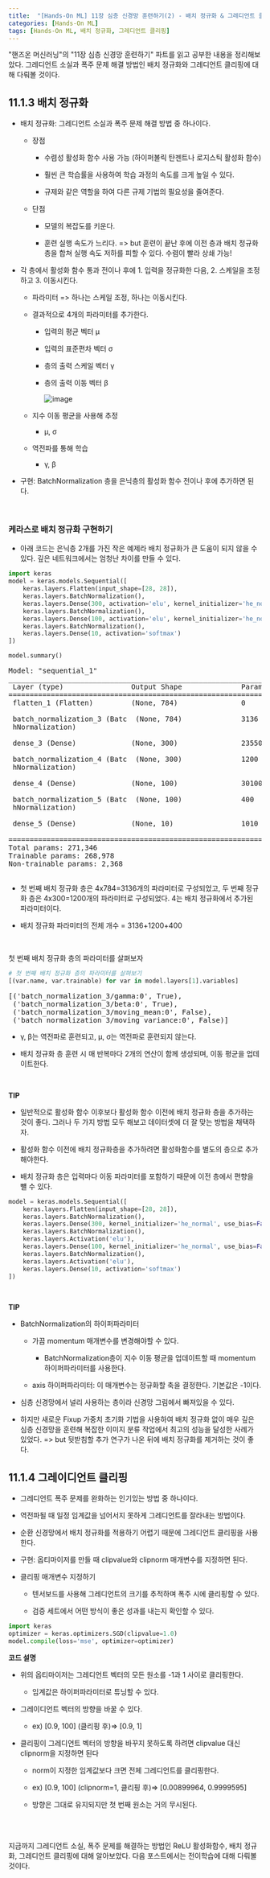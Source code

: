 ```yaml
---
title:  "[Hands-On ML] 11장 심층 신경망 훈련하기(2) - 배치 정규화 & 그레디언트 클리핑"
categories: [Hands-On ML]
tags: [Hands-On ML, 배치 정규화, 그레디언트 클리핑]
---
```

"핸즈온 머신러닝"의 "11장 심층 신경망 훈련하기" 파트를 읽고 공부한 내용을 정리해보았다. 그레디언트 소실과 폭주 문제 해결 방법인 배치 정규화와 그레디언트 클리핑에 대해 다뤄볼 것이다.<br>

<head>
  <style>
    table.dataframe {
      white-space: normal;
      width: 100%;
      height: 240px;
      display: block;
      overflow: auto;
      font-family: Arial, sans-serif;
      font-size: 0.9rem;
      line-height: 20px;
      text-align: center;
      border: 0px !important;
    }

    table.dataframe th {
      text-align: center;
      font-weight: bold;
      padding: 8px;
    }

    table.dataframe td {
      text-align: center;
      padding: 8px;
    }

    table.dataframe tr:hover {
      background: #b8d1f3; 
    }

    .output_prompt {
      overflow: auto;
      font-size: 0.9rem;
      line-height: 1.45;
      border-radius: 0.3rem;
      -webkit-overflow-scrolling: touch;
      padding: 0.8rem;
      margin-top: 0;
      margin-bottom: 15px;
      font: 1rem Consolas, "Liberation Mono", Menlo, Courier, monospace;
      color: $code-text-color;
      border: solid 1px $border-color;
      border-radius: 0.3rem;
      word-break: normal;
      white-space: pre;
    }

  .dataframe tbody tr th:only-of-type {
      vertical-align: middle;
  }

  .dataframe tbody tr th {
      vertical-align: top;
  }

  .dataframe thead th {
      text-align: center !important;
      padding: 8px;
  }

  .page__content p {
      margin: 0 0 0px !important;
  }

  .page__content p > strong {
    font-size: 0.8rem !important;
  }

  </style>
</head>

## 11.1.3 배치 정규화

- 배치 정규화: 그레디언트 소실과 폭주 문제 해결 방법 중 하나이다.

  - 장점

    - 수렴성 활성화 함수 사용 가능 (하이퍼볼릭 탄젠트나 로지스틱 활성화 함수)

    - 훨씬 큰 학습률을 사용하여 학습 과정의 속도를 크게 높일 수 있다.

    - 규제와 같은 역할을 하여 다른 규제 기법의 필요성을 줄여준다.

  - 단점

    - 모델의 복잡도를 키운다.

    - 훈련 실행 속도가 느리다. => but 훈련이 끝난 후에 이전 층과 배치 정규화 층을 합쳐 실행 속도 저하를 피할 수 있다. 수렴이 빨라 상쇄 가능!

- 각 층에서 활성화 함수 통과 전이나 후에 1. 입력을 정규화한 다음, 2. 스케일을 조정하고 3. 이동시킨다.

  - 파라미터 => 하나는 스케일 조정, 하나는 이동시킨다.

  - 결과적으로 4개의 파라미터를 추가한다.

    - 입력의 평균 벡터 μ

    - 입력의 표준편차 벡터 σ

    - 층의 출력 스케일 벡터 γ

    - 층의 출력 이동 벡터 β  

      ![image](https://user-images.githubusercontent.com/89712324/218304785-7d8f490a-118f-40c4-b7dd-ff788a8a8bba.png)

  - 지수 이동 평균을 사용해 추정

    - μ, σ

  - 역전파를 통해 학습

    - γ, β

- 구현: BatchNormalization 층을 은닉층의 활성화 함수 전이나 후에 추가하면 된다.


<br>

### 케라스로 배치 정규화 구현하기

- 아래 코드는 은닉층 2개를 가진 작은 예제라 배치 정규화가 큰 도움이 되지 않을 수 있다. 깊은 네트워크에서는 엄청난 차이를 만들 수 있다.



```python
import keras
model = keras.models.Sequential([
    keras.layers.Flatten(input_shape=[28, 28]),
    keras.layers.BatchNormalization(),
    keras.layers.Dense(300, activation='elu', kernel_initializer='he_normal'),
    keras.layers.BatchNormalization(),
    keras.layers.Dense(100, activation='elu', kernel_initializer='he_normal'),
    keras.layers.BatchNormalization(),
    keras.layers.Dense(10, activation='softmax')
])
```


```python
model.summary()
```

<pre>
Model: "sequential_1"
_________________________________________________________________
 Layer (type)                Output Shape              Param #   
=================================================================
 flatten_1 (Flatten)         (None, 784)               0         
                                                                 
 batch_normalization_3 (Batc  (None, 784)              3136      
 hNormalization)                                                 
                                                                 
 dense_3 (Dense)             (None, 300)               235500    
                                                                 
 batch_normalization_4 (Batc  (None, 300)              1200      
 hNormalization)                                                 
                                                                 
 dense_4 (Dense)             (None, 100)               30100     
                                                                 
 batch_normalization_5 (Batc  (None, 100)              400       
 hNormalization)                                                 
                                                                 
 dense_5 (Dense)             (None, 10)                1010      
                                                                 
=================================================================
Total params: 271,346
Trainable params: 268,978
Non-trainable params: 2,368
_________________________________________________________________
</pre>
- 첫 번째 배치 정규화 층은 4x784=3136개의 파라미터로 구성되었고, 두 번째 정규화 층은 4x300=1200개의 파라미터로 구성되었다. 4는 배치 정규화에서 추가된 파라미터이다.

- 배치 정규화 파라미터의 전체 개수 = 3136+1200+400


<br>

첫 번째 배치 정규화 층의 파라미터를 살펴보자



```python
# 첫 번째 배치 정규화 층의 파라미터를 살펴보기
[(var.name, var.trainable) for var in model.layers[1].variables]
```

<pre>
[('batch_normalization_3/gamma:0', True),
 ('batch_normalization_3/beta:0', True),
 ('batch_normalization_3/moving_mean:0', False),
 ('batch_normalization_3/moving_variance:0', False)]
</pre>
- γ, β는 역전파로 훈련되고, μ, σ는 역전파로 훈련되지 않는다.

- 배치 정규화 층 훈련 시 매 반복마다 2개의 연산이 함께 생성되며, 이동 평균을 업데이트한다.

<br>


**TIP**

- 일반적으로 활성화 함수 이후보다 활성화 함수 이전에 배치 정규화 층을 추가하는 것이 좋다. 그러나 두 가지 방법 모두 해보고 데이터셋에 더 잘 맞는 방법을 채택하자.

- 활성화 함수 이전에 배치 정규화층을 추가하려면 활성화함수를 별도의 층으로 추가해야한다.

- 배치 정규화 층은 입력마다 이동 파라미터를 포함하기 때문에 이전 층에서 편향을 뺼 수 있다.



```python
model = keras.models.Sequential([
    keras.layers.Flatten(input_shape=[28, 28]),
    keras.layers.BatchNormalization(),
    keras.layers.Dense(300, kernel_initializer='he_normal', use_bias=False),
    keras.layers.BatchNormalization(),
    keras.layers.Activation('elu'),
    keras.layers.Dense(100, kernel_initializer='he_normal', use_bias=False),
    keras.layers.BatchNormalization(),
    keras.layers.Activation('elu'),
    keras.layers.Dense(10, activation='softmax')
])
```

<br>

**TIP**

- BatchNormalization의 하이퍼파라미터 

  - 가끔 momentum 매개변수를 변경해야할 수 있다.

    - BatchNormalization층이 지수 이동 평균을 업데이트할 때 momentum 하이퍼파라미터를 사용한다.

  - axis 하이퍼파라미터: 이 매개변수는 정규화할 축을 결정한다. 기본값은 -1이다.

- 심층 신경망에서 널리 사용하는 층이라 신경망 그림에서 빠져있을 수 있다.

- 하지만 새로운 Fixup 가중치 초기화 기법을 사용하여 배치 정규화 없이 매우 깊은 심층 신경망을 훈련해 복잡한 이미지 분류 작업에서 최고의 성능을 달성한 사례가 있었다. => but 뒷받침할 추가 연구가 나온 뒤에 배치 정규화를 제거하는 것이 좋다.




## 11.1.4 그레이디언트 클리핑

- 그레디언트 폭주 문제를 완화하는 인기있는 방법 중 하나이다.

- 역전파될 때 일정 임계값을 넘어서지 못하게 그레디언트를 잘라내는 방법이다.

- 순환 신경망에서 배치 정규화를 적용하기 어렵기 때문에 그레디언트 클리핑을 사용한다.

- 구현: 옵티마이저를 만들 때 clipvalue와 clipnorm 매개변수를 지정하면 된다.

- 클리핑 매개변수 지정하기

  - 텐서보드를 사용해 그레디언트의 크기를 추적하며 폭주 시에 클리핑할 수 있다.

  - 검증 세트에서 어떤 방식이 좋은 성과를 내는지 확인할 수 있다.



```python
import keras
optimizer = keras.optimizers.SGD(clipvalue=1.0)
model.compile(loss='mse', optimizer=optimizer)
```

**코드 설명**

- 위의 옵티마이저는 그레디언트 벡터의 모든 원소를 -1과 1 사이로 클리핑한다.

  - 임계값은 하이퍼파라미터로 튜닝할 수 있다.

- 그레이디언트 벡터의 방향을 바꿀 수 있다.

  - ex) [0.9, 100] (클리핑 후)=> [0.9, 1]

- 클리핑이 그레디언트 벡터의 방향을 바꾸지 못하도록 하려면 clipvalue 대신 clipnorm을 지정하면 된다

  - norm이 지정한 임계값보다 크면 전체 그레디언트를 클리핑한다.

  - ex) [0.9, 100] (clipnorm=1, 클리핑 후)=> [0.00899964, 0.9999595]

  - 방향은 그대로 유지되지만 첫 번째 원소는 거의 무시된다.



<br>
<br>

지금까지 그레디언트 소실, 폭주 문제를 해결하는 방법인 ReLU 활성화함수, 배치 정규화, 그레디언트 클리핑에 대해 알아보았다. 다음 포스트에서는 전이학습에 대해 다뤄볼 것이다.